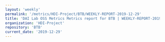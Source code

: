 ```yaml
---
layout: 'weekly'
permalink: '/metrics/HDI-Project/BTB/WEEKLY-REPORT-2019-12-29'
title: 'DAI Lab OSS Metrics Metrics report for BTB | WEEKLY-REPORT-2019-12-29'
organization: 'HDI-Project'
repository: 'BTB'
current_date: '2019-12-29'
---
```

